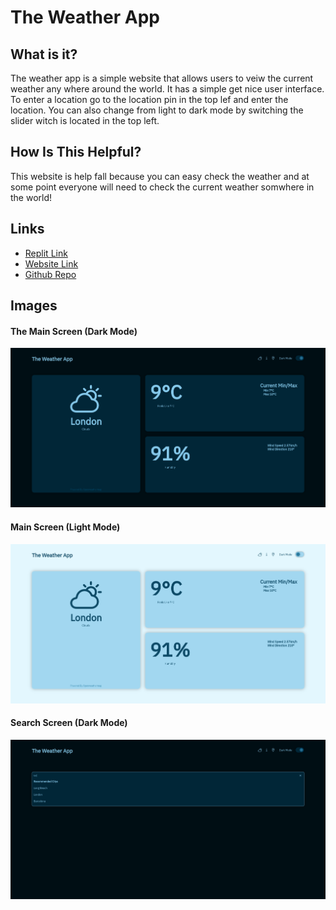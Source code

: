 # The Weather App

## What is it?
The weather app is a simple website that allows users to veiw the current weather any where around the world. It has a simple get nice user interface. To enter a location go to the location pin in the top lef and enter the location. You can also change from light to dark mode by switching the slider witch is located in the top left.

## How Is This Helpful?
This website is help fall because you can easy check the weather and at some point everyone will need to check the current weather somwhere in the world!

## Links
- [Replit Link](https://replit.com/@GoodVessel92551/The-Weather-App)
- [Website Link](https://the-weather-app.goodvessel92551.repl.co/)
- [Github Repo]()

## Images

#### The Main Screen (Dark Mode)
![The Main Screen (Dark Mode)](images/main_dark.png)

#### Main Screen (Light Mode)
![Main Screen (Light Mode)](images/main.png)

#### Search Screen (Dark Mode)
![Search Screen (Dark Mode)](images/search.png)
